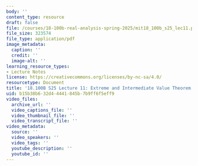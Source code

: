 ```yaml
---
body: ''
content_type: resource
draft: false
file: /courses/18-100b-real-analysis-spring-2025/mit18_100b_s25_lec11.pdf
file_size: 323574
file_type: application/pdf
image_metadata:
  caption: ''
  credit: ''
  image-alt: ''
learning_resource_types:
- Lecture Notes
license: https://creativecommons.org/licenses/by-nc-sa/4.0/
resourcetype: Document
title: '18.100B S25 Lecture 11: Extreme and Intermediate Value Theorem; Metric Spaces'
uid: b15b38b6-32d4-4441-845b-7b9ff6f5eff9
video_files:
  archive_url: ''
  video_captions_file: ''
  video_thumbnail_file: ''
  video_transcript_file: ''
video_metadata:
  source: ''
  video_speakers: ''
  video_tags: ''
  youtube_description: ''
  youtube_id: ''
---
```

